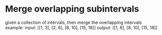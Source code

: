 # Merge overlapping subintervals

given a collection of intervals, then merge the overlapping intervals
example: input: [[1, 3], [2, 6], [8, 10], [15, 18]]
output: [[1, 6], [8, 10], [15, 18]]